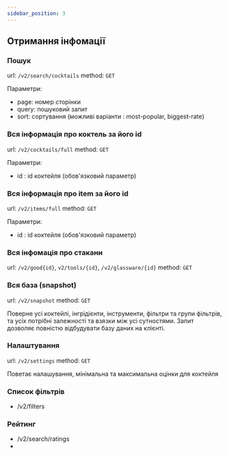 ```yaml
---
sidebar_position: 3
---
```


## Отримання інфомації

### Пошук

url: `/v2/search/cocktails`
method: `GET`

Параметри:

- page: номер сторінки
- query: пошуковий запит
- sort: сортування (можливі варіанти : most-popular, biggest-rate)


### Вся інформація про коктель за його id

url: `/v2/cocktails/full`
method: `GET`

Параметри:
- id : id коктейля (обов'язковий параметр)

### Вся інформація про item за його id

url: `/v2/items/full`
method: `GET`

Параметри:
- id : id коктейля (обов'язковий параметр)


### Вся інфомація про стакани

url: `/v2/good{id}`, `v2/tools/{id}`, `/v2/glassware/{id}` 
method: `GET`


### Вся база (snapshot)
url: `/v2/snapshot`
method: `GET`

Поверне усі коктейлі, інгрідієнти, інструменти, фільтри та групи фільтрів, та усіх потрібні залежності та взязки між усі сутностями. Запит дозволяє повністю відбудувати базу даних на клієнті.


### Налаштування

url: `/v2/settings`
method: `GET`

Поветає налашування, мінімальна та максимальна оцінки для коктейля

### Список фільтрів

- /v2/filters

### Рейтинг
- /v2/search/ratings
- 
